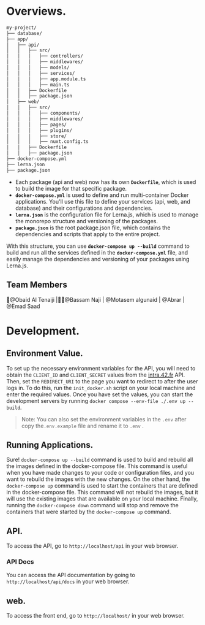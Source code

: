 # Overviews.

```bash
my-project/
├── database/
├── app/
│   ├── api/
│   │   ├── src/
│   │   │   ├── controllers/
│   │   │   ├── middlewares/
│   │   │   ├── models/
│   │   │   ├── services/
│   │   │   ├── app.module.ts
│   │   │   ├── main.ts
│   │   ├── Dockerfile
│   │   ├── package.json
│   ├── web/
│   │   ├── src/
│   │   │   ├── components/
│   │   │   ├── middlewares/
│   │   │   ├── pages/
│   │   │   ├── plugins/
│   │   │   ├── store/
│   │   │   ├── nuxt.config.ts
│   │   ├── Dockerfile
│   │   ├── package.json
├── docker-compose.yml
├── lerna.json
├── package.json
```

-   Each package (api and web) now has its own **`Dockerfile`**, which is used to build the image
    for that specific package.
-   **`docker-compose.yml`** is used to define and run multi-container Docker applications. You'll
    use this file to define your services (api, web, and database) and their configurations and
    dependencies.
-   **`lerna.json`** is the configuration file for Lerna.js, which is used to manage the monorepo
    structure and versioning of the packages.
-   **`package.json`** is the root package.json file, which contains the dependencies and scripts
    that apply to the entire project.

With this structure, you can use **`docker-compose up --build`** command to build and run all the
services defined in the **`docker-compose.yml`** file, and easily manage the dependencies and
versioning of your packages using Lerna.js.

## Team Members

🧓@Obaid Al Tenaiji |👨‍💻@Bassam Naji | @Motasem algunaid | @Abrar | @Emad Saad

# Development.

## Environment Value.

To set up the necessary environment variables for the API, you will need to obtain the `CLIENT_ID`
and `CLIENT_SECRET` values from the [intra.42.fr](http://intra.42.fr/) API. Then, set the
`REDIRECT_URI` to the page you want to redirect to after the user logs in. To do this, run the
`init_docker.sh` script on your local machine and enter the required values. Once you have set the
values, you can start the development servers by running
`docker compose --env-file ./.env up --build`.

> Note: You can also set the environment variables in the `.env` after copy the`.env.example` file
> and rename it to `.env` .

## Running Applications.

Sure! `docker-compose up --build` command is used to build and rebuild all the images defined in the
docker-compose file. This command is useful when you have made changes to your code or configuration
files, and you want to rebuild the images with the new changes. On the other hand, the
`docker-compose up` command is used to start the containers that are defined in the docker-compose
file. This command will not rebuild the images, but it will use the existing images that are
available on your local machine. Finally, running the `docker-compose down` command will stop and
remove the containers that were started by the `docker-compose up` command.

## API.

To access the API, go to `http://localhost/api` in your web browser.

### API Docs

You can access the API documentation by going to `http://localhost/api/docs` in your web browser.

## web.

To access the front end, go to `http://localhost/` in your web browser.
